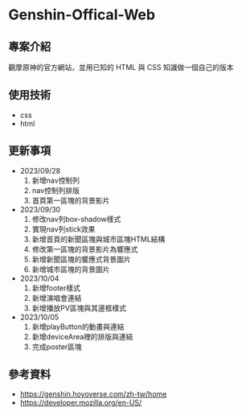 # Genshin-Offical-Web

## 專案介紹

觀摩原神的官方網站，並用已知的 HTML 與 CSS 知識做一個自己的版本

## 使用技術

* css
* html

## 更新事項

* 2023/09/28
    1. 新增nav控制列
    2. nav控制列排版
    3. 首頁第一區塊的背景影片
* 2023/09/30
    1. 修改nav列box-shadow樣式
    2. 實現nav列stick效果
    3. 新增首頁的新聞區塊與城市區塊HTML結構
    4. 修改第一區塊的背景影片為響應式
    5. 新增新聞區塊的響應式背景圖片
    6. 新增城市區塊的背景圖片
* 2023/10/04
    1. 新增footer樣式
    2. 新增演唱會連結
    3. 新增播放PV區塊與其邊框樣式
* 2023/10/05
    1. 新增playButton的動畫與連結
    2. 新增deviceArea裡的排版與連結
    3. 完成poster區塊
## 參考資料

* https://genshin.hoyoverse.com/zh-tw/home
* https://developer.mozilla.org/en-US/